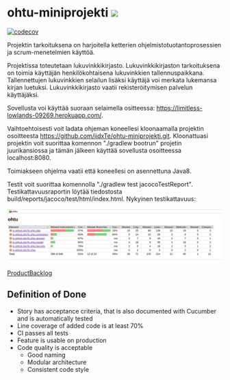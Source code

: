 ﻿# ohtu-miniprojekti ![](https://github.com/iidxTe/ohtu-miniprojekti/workflows/Java%20CI/badge.svg)

[![codecov](https://codecov.io/gh/iidxTe/ohtu-miniprojekti/branch/master/graph/badge.svg)](https://codecov.io/gh/iidxTe/ohtu-miniprojekti)

Projektin tarkoituksena on harjoitella ketterien ohjelmistotuotantoprosessien ja scrum-menetelmien käyttöä. 

Projektissa toteutetaan lukuvinkkikirjasto. Lukuvinkkikirjaston tarkoituksena on toimia käyttäjän henkilökohtaisena lukuvinkkien tallennuspaikkana. Tallennettujen lukuvinkkien selailun lisäksi käyttäjä voi merkata lukemansa kirjan luetuksi. Lukuvinkkikirjasto vaatii rekisteröitymisen palvelun käyttäjäksi. 

Sovellusta voi käyttää suoraan selaimella ositteessa: https://limitless-lowlands-09269.herokuapp.com/.

Vaihtoehtoisesti voit ladata ohjeman koneellesi kloonaamalla projektin osoitteesta https://github.com/iidxTe/ohtu-miniprojekti.git. Kloonattuasi projektin voit suorittaa komennon "./gradlew bootrun" projetin juurikansiossa ja tämän jälkeen käyttää sovellusta osoitteessa localhost:8080.

Toimiakseen ohjelma vaatii että koneellesi on asennettuna Java8.

Testit voit suorittaa komennolla "./gradlew test jacocoTestReport". Testikattavuusraportin löytää tiedostosta build/reports/jacoco/test/html/index.html. Nykyinen testikattavuus:

![Testikattavuus](https://github.com/iidxTe/ohtu-miniprojekti/blob/master/jacoco.png)


[ProductBacklog](https://docs.google.com/spreadsheets/d/1jcgyrBhQjKcOjReRpKeF86ApAhfezBlr4MvJ3JAZQGc/edit?usp=sharing)


## Definition of Done
* Story has acceptance criteria, that is also documented with Cucumber and is
automatically tested
* Line coverage of added code is at least 70%
* CI passes all tests
* Feature is usable on production
* Code quality is acceptable
  * Good naming
  * Modular architecture
  * Consistent code style
